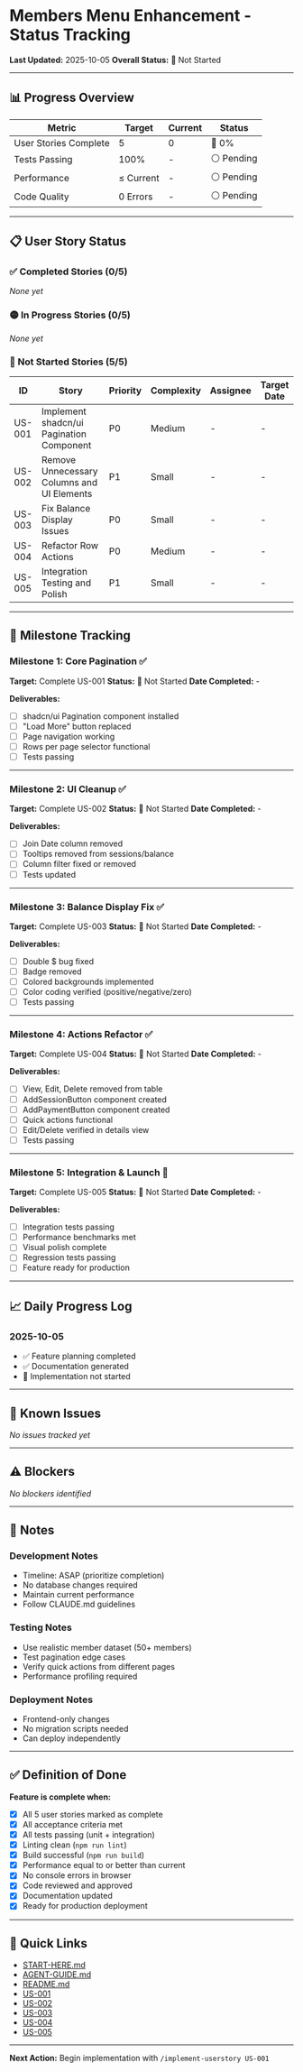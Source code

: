 # Members Menu Enhancement - Status Tracking

**Last Updated:** 2025-10-05
**Overall Status:** 🔴 Not Started

---

## 📊 Progress Overview

| Metric                | Target    | Current | Status     |
| --------------------- | --------- | ------- | ---------- |
| User Stories Complete | 5         | 0       | 🔴 0%      |
| Tests Passing         | 100%      | -       | ⚪ Pending |
| Performance           | ≤ Current | -       | ⚪ Pending |
| Code Quality          | 0 Errors  | -       | ⚪ Pending |

---

## 📋 User Story Status

### ✅ Completed Stories (0/5)

_None yet_

### 🟡 In Progress Stories (0/5)

_None yet_

### 🔴 Not Started Stories (5/5)

| ID     | Story                                      | Priority | Complexity | Assignee | Target Date |
| ------ | ------------------------------------------ | -------- | ---------- | -------- | ----------- |
| US-001 | Implement shadcn/ui Pagination Component   | P0       | Medium     | -        | -           |
| US-002 | Remove Unnecessary Columns and UI Elements | P1       | Small      | -        | -           |
| US-003 | Fix Balance Display Issues                 | P0       | Small      | -        | -           |
| US-004 | Refactor Row Actions                       | P0       | Medium     | -        | -           |
| US-005 | Integration Testing and Polish             | P1       | Small      | -        | -           |

---

## 🎯 Milestone Tracking

### Milestone 1: Core Pagination ✅

**Target:** Complete US-001
**Status:** 🔴 Not Started
**Date Completed:** -

**Deliverables:**

- [ ] shadcn/ui Pagination component installed
- [ ] "Load More" button replaced
- [ ] Page navigation working
- [ ] Rows per page selector functional
- [ ] Tests passing

---

### Milestone 2: UI Cleanup ✅

**Target:** Complete US-002
**Status:** 🔴 Not Started
**Date Completed:** -

**Deliverables:**

- [ ] Join Date column removed
- [ ] Tooltips removed from sessions/balance
- [ ] Column filter fixed or removed
- [ ] Tests updated

---

### Milestone 3: Balance Display Fix ✅

**Target:** Complete US-003
**Status:** 🔴 Not Started
**Date Completed:** -

**Deliverables:**

- [ ] Double $ bug fixed
- [ ] Badge removed
- [ ] Colored backgrounds implemented
- [ ] Color coding verified (positive/negative/zero)
- [ ] Tests passing

---

### Milestone 4: Actions Refactor ✅

**Target:** Complete US-004
**Status:** 🔴 Not Started
**Date Completed:** -

**Deliverables:**

- [ ] View, Edit, Delete removed from table
- [ ] AddSessionButton component created
- [ ] AddPaymentButton component created
- [ ] Quick actions functional
- [ ] Edit/Delete verified in details view
- [ ] Tests passing

---

### Milestone 5: Integration & Launch 🚀

**Target:** Complete US-005
**Status:** 🔴 Not Started
**Date Completed:** -

**Deliverables:**

- [ ] Integration tests passing
- [ ] Performance benchmarks met
- [ ] Visual polish complete
- [ ] Regression tests passing
- [ ] Feature ready for production

---

## 📈 Daily Progress Log

### 2025-10-05

- ✅ Feature planning completed
- ✅ Documentation generated
- 🔴 Implementation not started

---

## 🐛 Known Issues

_No issues tracked yet_

---

## ⚠️ Blockers

_No blockers identified_

---

## 📝 Notes

### Development Notes

- Timeline: ASAP (prioritize completion)
- No database changes required
- Maintain current performance
- Follow CLAUDE.md guidelines

### Testing Notes

- Use realistic member dataset (50+ members)
- Test pagination edge cases
- Verify quick actions from different pages
- Performance profiling required

### Deployment Notes

- Frontend-only changes
- No migration scripts needed
- Can deploy independently

---

## ✅ Definition of Done

**Feature is complete when:**

- [x] All 5 user stories marked as complete
- [x] All acceptance criteria met
- [x] All tests passing (unit + integration)
- [x] Linting clean (`npm run lint`)
- [x] Build successful (`npm run build`)
- [x] Performance equal to or better than current
- [x] No console errors in browser
- [x] Code reviewed and approved
- [x] Documentation updated
- [x] Ready for production deployment

---

## 🔗 Quick Links

- [START-HERE.md](./START-HERE.md)
- [AGENT-GUIDE.md](./AGENT-GUIDE.md)
- [README.md](./README.md)
- [US-001](./US-001-implement-pagination.md)
- [US-002](./US-002-remove-unnecessary-elements.md)
- [US-003](./US-003-fix-balance-display.md)
- [US-004](./US-004-refactor-row-actions.md)
- [US-005](./US-005-integration-testing.md)

---

**Next Action:** Begin implementation with `/implement-userstory US-001`
